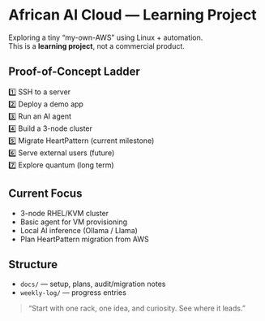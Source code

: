 # African AI Cloud — Learning Project
Exploring a tiny “my-own-AWS” using Linux + automation.  
This is a **learning project**, not a commercial product.

## Proof-of-Concept Ladder
1️⃣ SSH to a server  
2️⃣ Deploy a demo app  
3️⃣ Run an AI agent  
4️⃣ Build a 3-node cluster  
5️⃣ Migrate HeartPattern (current milestone)  
6️⃣ Serve external users (future)  
7️⃣ Explore quantum (long term)

## Current Focus
- 3-node RHEL/KVM cluster  
- Basic agent for VM provisioning  
- Local AI inference (Ollama / Llama)  
- Plan HeartPattern migration from AWS  

## Structure
- `docs/` — setup, plans, audit/migration notes  
- `weekly-log/` — progress entries  

> “Start with one rack, one idea, and curiosity. See where it leads.”
